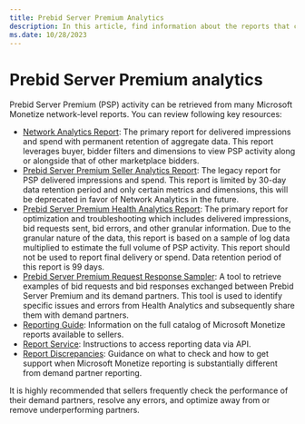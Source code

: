 ```yaml
---
title: Prebid Server Premium Analytics
description: In this article, find information about the reports that can retrieve Prebid Server Premium (PSP) activity.
ms.date: 10/28/2023
---
```


# Prebid Server Premium analytics

Prebid Server Premium (PSP) activity can be retrieved from many Microsoft Monetize network-level reports. You can review following key resources:

- [Network Analytics Report](network-analytics-report.md): The primary report for delivered impressions and spend with permanent retention of aggregate data. This report leverages buyer, bidder filters and dimensions to view PSP activity along or alongside that of other marketplace bidders.
- [Prebid Server Premium Seller Analytics Report](prebid-server-premium-seller-analytics.md): The legacy report for PSP delivered impressions and spend. This report is limited by 30-day data retention period and only certain metrics and dimensions, this will be deprecated in favor of Network Analytics in the future.
- [Prebid Server Premium Health Analytics Report](prebid-server-premium-health-analytics-report.md): The primary report for optimization and troubleshooting which includes delivered impressions, bid requests sent, bid errors, and other granular information. Due to the granular nature of the data, this report is based on a sample of log data multiplied to estimate the full volume of PSP activity. This report should not be used to report final delivery or spend. Data retention period of this report is 99 days.
- [Prebid Server Premium Request Response Sampler](prebid-server-premium-request-response-sampler.md): A tool to retrieve examples of bid requests and bid responses exchanged between Prebid Server Premium and its demand partners. This tool is used to identify specific issues and errors from Health Analytics and subsequently share them with demand partners.
- [Reporting Guide](reporting-guide.md): Information on the full catalog of Microsoft Monetize reports available to sellers.
- [Report Service](../digital-platform-api/report-service.md): Instructions to access reporting data via API.
- [Report Discrepancies](report-discrepancies.md): Guidance on what to check and how to get support when Microsoft Monetize reporting is substantially different from demand partner reporting.

It is highly recommended that sellers frequently check the performance of their demand partners, resolve any errors, and optimize away from or remove underperforming partners.
